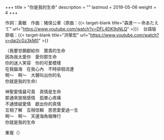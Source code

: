 +++
title = "你是我的生命"
description = ""
lastmod = 2019-05-06
weight = 4
+++

作詞：黃敏　作曲：猪俣公章（原曲：{{< target-blank title="森進一－命あたえて" url="https://www.youtube.com/watch?v=DFL4DK9sNLQ" >}}）　台語版原唱：{{< target-blank title="洪榮宏" url="https://www.youtube.com/watch?v=dai2cGz3kM0" >}}

（我要甘願獻給你　寶貴的生命  
因為我太愛你　愛你那生命  
你的迷人笑容　你的可愛模樣  
在我腦海　在我心內　不時徘徊流連  
啊～　啊～　大聲叫出你的名  
你就是我的生命）  

神聖愛情最可貴　真情是生命  
那通來放捨感情　孤單心疼痛  
不通懷疑愛情　獻出你的真情  
互相了解　互相信賴　恩恩愛愛過一生  
啊～　啊～　天邊海角做陣行  
你就是我的生命  

重複（）